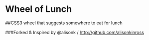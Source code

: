 Wheel of Lunch
==============

##CSS3 wheel that suggests somewhere to eat for lunch

###Forked & Inspired by @alisonk / http://github.com/alisonkinross
